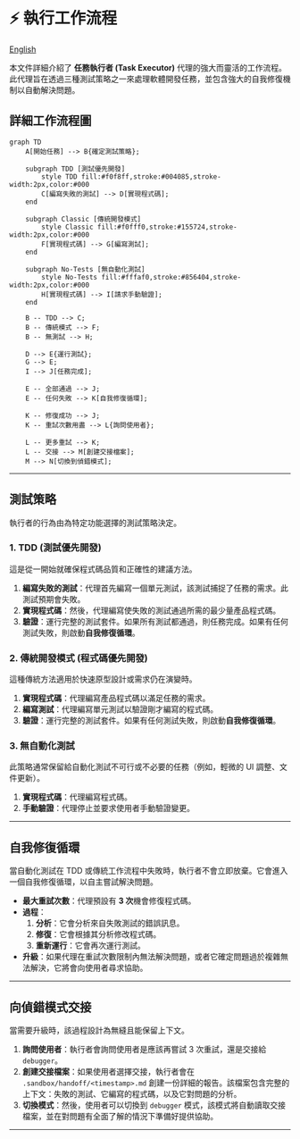 # ⚡ 執行工作流程
[English](execution-workflow.md)

本文件詳細介紹了 **任務執行者 (Task Executor)** 代理的強大而靈活的工作流程。此代理旨在透過三種測試策略之一來處理軟體開發任務，並包含強大的自我修復機制以自動解決問題。

## 詳細工作流程圖

```mermaid
graph TD
    A[開始任務] --> B{確定測試策略};

    subgraph TDD [測試優先開發]
        style TDD fill:#f0f8ff,stroke:#004085,stroke-width:2px,color:#000
        C[編寫失敗的測試] --> D[實現程式碼];
    end
    
    subgraph Classic [傳統開發模式]
        style Classic fill:#f0fff0,stroke:#155724,stroke-width:2px,color:#000
        F[實現程式碼] --> G[編寫測試];
    end

    subgraph No-Tests [無自動化測試]
        style No-Tests fill:#fffaf0,stroke:#856404,stroke-width:2px,color:#000
        H[實現程式碼] --> I[請求手動驗證];
    end

    B -- TDD --> C;
    B -- 傳統模式 --> F;
    B -- 無測試 --> H;

    D --> E{運行測試};
    G --> E;
    I --> J[任務完成];

    E -- 全部通過 --> J;
    E -- 任何失敗 --> K[自我修復循環];

    K -- 修復成功 --> J;
    K -- 重試次數用盡 --> L{詢問使用者};
    
    L -- 更多重試 --> K;
    L -- 交接 --> M[創建交接檔案];
    M --> N[切換到偵錯模式];
```

---

## 測試策略

執行者的行為由為特定功能選擇的測試策略決定。

### 1. TDD (測試優先開發)
這是從一開始就確保程式碼品質和正確性的建議方法。
1.  **編寫失敗的測試**：代理首先編寫一個單元測試，該測試捕捉了任務的需求。此測試預期會失敗。
2.  **實現程式碼**：然後，代理編寫使失敗的測試通過所需的最少量產品程式碼。
3.  **驗證**：運行完整的測試套件。如果所有測試都通過，則任務完成。如果有任何測試失敗，則啟動**自我修復循環**。

### 2. 傳統開發模式 (程式碼優先開發)
這種傳統方法適用於快速原型設計或需求仍在演變時。
1.  **實現程式碼**：代理編寫產品程式碼以滿足任務的需求。
2.  **編寫測試**：代理編寫單元測試以驗證剛才編寫的程式碼。
3.  **驗證**：運行完整的測試套件。如果有任何測試失敗，則啟動**自我修復循環**。

### 3. 無自動化測試
此策略通常保留給自動化測試不可行或不必要的任務（例如，輕微的 UI 調整、文件更新）。
1.  **實現程式碼**：代理編寫程式碼。
2.  **手動驗證**：代理停止並要求使用者手動驗證變更。

---

## 自我修復循環

當自動化測試在 TDD 或傳統工作流程中失敗時，執行者不會立即放棄。它會進入一個自我修復循環，以自主嘗試解決問題。

-   **最大重試次數**：代理預設有 **3 次**機會修復程式碼。
-   **過程**：
    1.  **分析**：它會分析來自失敗測試的錯誤訊息。
    2.  **修復**：它會根據其分析修改程式碼。
    3.  **重新運行**：它會再次運行測試。
-   **升級**：如果代理在重試次數限制內無法解決問題，或者它確定問題過於複雜無法解決，它將會向使用者尋求協助。

---

## 向偵錯模式交接

當需要升級時，該過程設計為無縫且能保留上下文。
1.  **詢問使用者**：執行者會詢問使用者是應該再嘗試 3 次重試，還是交接給 `debugger`。
2.  **創建交接檔案**：如果使用者選擇交接，執行者會在 `.sandbox/handoff/<timestamp>.md` 創建一份詳細的報告。該檔案包含完整的上下文：失敗的測試、它編寫的程式碼，以及它對問題的分析。
3.  **切換模式**：然後，使用者可以切換到 `debugger` 模式，該模式將自動讀取交接檔案，並在對問題有全面了解的情況下準備好提供協助。

---